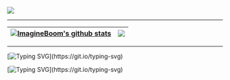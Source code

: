 <a href="https://git.io/typing-svg"><img src="https://readme-typing-svg.herokuapp.com?font=Sigmar+One&size=30&color=8E44AD&background=2ECC7100&center=true&vCenter=true&width=700&height=60&lines=Hi%2C+There!+%F0%9F%91%8B+This+is+ImagineBoom!;Nice+to+meet+you!"></a>

<hr>

| <a href="https://github.com/ImagineBoom/"><img align="center" src="https://github-readme-stats.vercel.app/api?username=ImagineBoom&show_icons=true&include_all_commits=true&theme=buefy&hide_border=true" alt="ImagineBoom's github stats" /></a> | <a href="https://github.com/ImagineBoom/"><img align="center" src="https://github-readme-stats.vercel.app/api/top-langs/?username=ImagineBoom&layout=compact&hide=TeX&theme=buefy&hide_border=true" /></a> |
| ------------- | ------------- |

<hr>

[![Typing SVG](https://readme-typing-svg.herokuapp.com?font=Mrs+Sheppards&size=30&color=8E44AD&background=2ECC7100&center=true&vCenter=true&width=1000&height=60&lines=May+your+new+year+be+filled+with+abundance+of+smiles+and+happiness!)](https://git.io/typing-svg)

[![Typing SVG](https://readme-typing-svg.herokuapp.com?font=Monsieur+La+Doulaise&size=30&color=8E44AD&background=2ECC7100&center=true&vCenter=true&width=1000&height=60&lines=May+your+new+year+be+filled+with+abundance+of+smiles+and+happiness!)](https://git.io/typing-svg)
